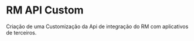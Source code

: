 # RM API Custom
Criação de uma Customização da Api de integração do RM com aplicativos de terceiros. 

